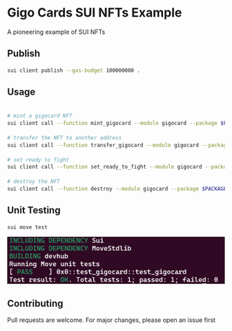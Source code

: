 # Gigo Cards SUI NFTs Example

A pioneering example of SUI NFTs

## Publish

```bash
sui client publish --gas-budget 100000000 .
```

## Usage

```bash

# mint a gigocard NFT
sui client call --function mint_gigocard --module gigocard --package $PACKAGE_ID --args $MONSTER $ROLE $REGION $READY_TO_FIGHT --gas-budget 10000000

# transfer the NFT to another address
sui client call --function transfer_gigocard --module gigocard --package $PACKAGE_ID --args $GIGOCARD $RECIPIENT_ADDRESS --gas-budget 10000000

# set ready to fight
sui client call --function set_ready_to_fight --module gigocard --package $PACKAGE_ID --args $GIGOCARD $READY_TO_FIGHT_BOOL --gas-budget 10000000

# destroy the NFT
sui client call --function destroy --module gigocard --package $PACKAGE_ID --args $GIGOCARD --gas-budget 10000000

```
## Unit Testing

```bash
sui move test
```
![alt text](https://github.com/0xriazaka/Gigo-Cards-NFTs/blob/main/tests/test.png)

## Contributing

Pull requests are welcome. For major changes, please open an issue first
